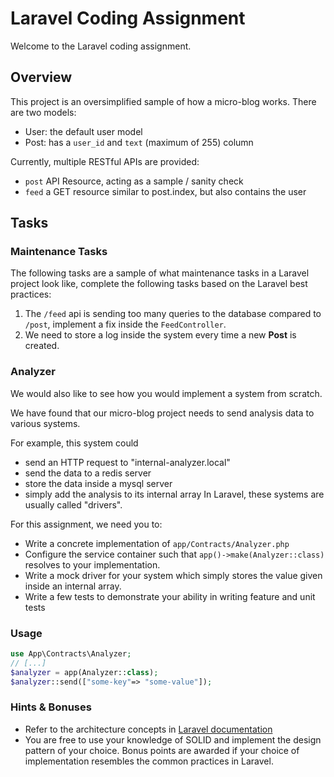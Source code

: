 # Laravel Coding Assignment
Welcome to the Laravel coding assignment. 

## Overview
This project is an oversimplified sample of how a micro-blog works.
There are two models:
- User: the default user model
- Post: has a `user_id` and `text` (maximum of 255) column

Currently, multiple RESTful APIs are provided:
- `post` API Resource, acting as a sample / sanity check
- `feed` a GET resource similar to post.index, but also contains the user


## Tasks
### Maintenance Tasks
The following tasks are a sample of what maintenance tasks in a Laravel project look like, complete the following tasks based on the Laravel best practices:

1. The `/feed` api is sending too many queries to the database compared to `/post`, implement a fix inside the `FeedController`.
2. We need to store a log inside the system every time a new **Post** is created.

### Analyzer
We would also like to see how you would implement a system from scratch.

We have found that our micro-blog project needs to send analysis data to various systems.

For example, this system could
- send an HTTP request to "internal-analyzer.local"
- send the data to a redis server
- store the data inside a mysql server
- simply add the analysis to its internal array 
In Laravel, these systems are usually called "drivers". 

For this assignment, we need you to:
- Write a concrete implementation of `app/Contracts/Analyzer.php`
- Configure the service container such that `app()->make(Analyzer::class)` resolves to your implementation.
- Write a mock driver for your system which simply stores the value given inside an internal array.
- Write a few tests to demonstrate your ability in writing feature and unit tests

### Usage
```php
use App\Contracts\Analyzer;
// [...]
$analyzer = app(Analyzer::class);
$analyzer::send(["some-key"=> "some-value"]);
```

### Hints & Bonuses
- Refer to the architecture concepts in [Laravel documentation](https://laravel.com/docs/7.x/)
- You are free to use your knowledge of SOLID and implement the design pattern of your choice. Bonus points are awarded if your choice of implementation resembles the common practices in Laravel.